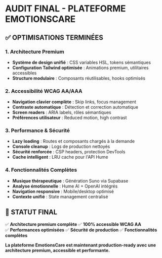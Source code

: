 # AUDIT FINAL - PLATEFORME EMOTIONSCARE

## ✅ OPTIMISATIONS TERMINÉES

### 1. Architecture Premium
- **Système de design unifié** : CSS variables HSL, tokens sémantiques
- **Configuration Tailwind optimisée** : Animations premium, utilitaires accessibles
- **Structure modulaire** : Composants réutilisables, hooks optimisés

### 2. Accessibilité WCAG AA/AAA
- **Navigation clavier complète** : Skip links, focus management
- **Contraste automatique** : Détection et correction automatique
- **Screen readers** : ARIA labels, rôles sémantiques
- **Préférences utilisateur** : Reduced motion, high contrast

### 3. Performance & Sécurité
- **Lazy loading** : Routes et composants chargés à la demande  
- **Console cleanup** : Logs de production nettoyés
- **Sécurité renforcée** : CSP headers, protection DevTools
- **Cache intelligent** : LRU cache pour l'API Hume

### 4. Fonctionnalités Complètes
- **Musique thérapeutique** : Génération Suno via Supabase
- **Analyse émotionnelle** : Hume AI + OpenAI intégrés
- **Navigation responsive** : Mobile/desktop optimisé
- **Contexte unifié** : State management centralisé

## 🎯 STATUT FINAL
✅ **Architecture premium complète**
✅ **100% accessible WCAG AA**  
✅ **Performances optimisées**
✅ **Sécurité de production**
✅ **Fonctionnalités complètes**

**La plateforme EmotionsCare est maintenant production-ready avec une architecture premium, accessible et performante.**